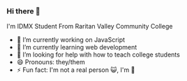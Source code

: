 ### Hi there 👋

I'm IDMX Student From Raritan Valley Community College

<!--
**idmxstudent/idmxstudent** is a ✨ _special_ ✨ repository because its `README.md` (this file) appears on your GitHub profile.

Here are some ideas to get you started:

- 🔭 I’m currently working on ...
- 🌱 I’m currently learning ...
- 👯 I’m looking to collaborate on ...
- 🤔 I’m looking for help with ...
- 💬 Ask me about ...
- 📫 How to reach me: ...
- 😄 Pronouns: ...
- ⚡ Fun fact: ...
-->

- 🔭 I’m currently working on JavaScript
- 🌱 I’m currently learning web development
- 🤔 I’m looking for help with how to teach college students
- 😄 Pronouns: they/them
- ⚡ Fun fact: I'm not a real person 😺, I'm 🤖
